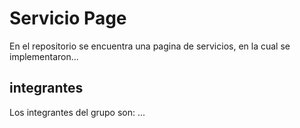 # Servicio Page 
En el repositorio se encuentra una pagina de servicios, en la cual se implementaron...
## integrantes
Los integrantes del grupo son: ...
